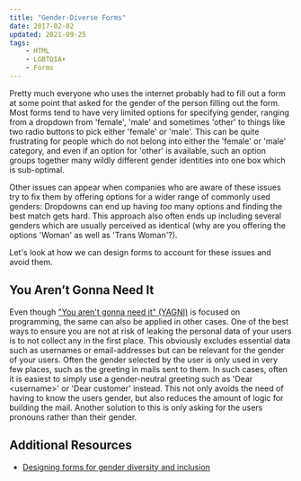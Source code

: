 ```yaml
---
title: "Gender-Diverse Forms"
date: 2017-02-02
updated: 2021-09-25
tags:
    - HTML
    - LGBTQIA+
    - Forms
---
```


Pretty much everyone who uses the internet probably had to fill out a form at some point that asked for the gender of the person filling out the form. Most forms tend to have very limited options for specifying gender, ranging from a dropdown from 'female', 'male' and sometimes 'other' to things like two radio buttons to pick either 'female' or 'male'.
This can be quite frustrating for people which do not belong into either the 'female' or 'male' category, and even if an option for 'other' is available, such an option groups together many wildly different gender identities into one box which is sub-optimal.

Other issues can appear when companies who are aware of these issues try to fix them by offering options for a wider range of commonly used genders: Dropdowns can end up having _too_ many options and finding the best match gets hard. This approach also often ends up including several genders which are usually perceived as identical (why are you offering the options 'Woman' as well as 'Trans Woman'?).

Let's look at how we can design forms to account for these issues and avoid them.

<!-- more -->

## You Aren’t Gonna Need It

Even though ["You aren't gonna need it" (YAGNI)](https://en.wikipedia.org/wiki/You_aren%27t_gonna_need_it) is focused on programming, the same can also be applied in other cases. One of the best ways to ensure you are not at risk of leaking the personal data of your users is to not collect any in the first place. This obviously excludes essential data such as usernames or email-addresses but can be relevant for the gender of your users.
Often the gender selected by the user is only used in very few places, such as the greeting in mails sent to them. In such cases, often it is easiest to simply use a gender-neutral greeting such as 'Dear \<username\>' or 'Dear customer' instead. This not only avoids the need of having to know the users gender, but also reduces the amount of logic for building the mail. Another solution to this is only asking for the users pronouns rather than their gender.

<!--
## How it's been so far:

Most forms currently have a structure similar to this:

![Old Gender Form](form_old_1.png)

or this:

![Old Gender Form with Radio buttons](form_old_2.png)

As you already might have guessed: You can't possible include all gender labels into a list like this.

## A possible solution

So here is an idea how to solve this:
Instead of asking for an explicit gender, simply asking for the preferred pronoun is way easier - most of the time that is the only thing a gender selection input is used for anyways. While this is obviously quite a bit of a change, I feel like this would be a relatively minor change with quite an improvement on inclusion.
Here is an example on how this could look:

![Form with pronoun-sentence](form_new_1.png)

In this case we use a sentence where we ask for the users pronouns in the subjective and possessive form,
allowing us to interact with the user using the correct pronouns.

## Names and legal names

In cases where you need the users legal name, for example when sending receipts,
including an optional text-field for the legal name can be a good idea:

![Form with pronoun-sentence and optional legal name](form_new_2.png) -->

## Additional Resources

-   [Designing forms for gender diversity and inclusion](https://uxdesign.cc/designing-forms-for-gender-diversity-and-inclusion-d8194cf1f51)
